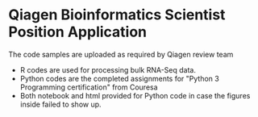 # Qiagen Bioinformatics Scientist Position Application
The code samples are uploaded as required by Qiagen review team

- R codes are used for processing bulk RNA-Seq data.
- Python codes are the completed assignments for "Python 3 Programming certification" from Couresa
- Both notebook and html provided for Python code in case the figures inside failed to show up. 
